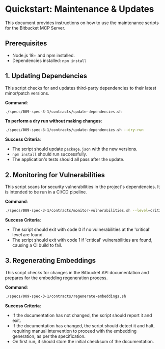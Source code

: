 # Quickstart: Maintenance & Updates

This document provides instructions on how to use the maintenance scripts for the Bitbucket MCP Server.

## Prerequisites
- Node.js 18+ and npm installed.
- Dependencies installed: `npm install`

## 1. Updating Dependencies

This script checks for and updates third-party dependencies to their latest minor/patch versions.

**Command**:
```bash
./specs/009-spec-3-1/contracts/update-dependencies.sh
```

**To perform a dry run without making changes**:
```bash
./specs/009-spec-3-1/contracts/update-dependencies.sh --dry-run
```

**Success Criteria**:
- The script should update `package.json` with the new versions.
- `npm install` should run successfully.
- The application's tests should all pass after the update.

## 2. Monitoring for Vulnerabilities

This script scans for security vulnerabilities in the project's dependencies. It is intended to be run in a CI/CD pipeline.

**Command**:
```bash
./specs/009-spec-3-1/contracts/monitor-vulnerabilities.sh --level=critical
```

**Success Criteria**:
- The script should exit with code 0 if no vulnerabilities at the 'critical' level are found.
- The script should exit with code 1 if 'critical' vulnerabilities are found, causing a CI build to fail.

## 3. Regenerating Embeddings

This script checks for changes in the Bitbucket API documentation and prepares for the embedding regeneration process.

**Command**:
```bash
./specs/009-spec-3-1/contracts/regenerate-embeddings.sh
```

**Success Criteria**:
- If the documentation has not changed, the script should report it and exit.
- If the documentation has changed, the script should detect it and halt, requiring manual intervention to proceed with the embedding generation, as per the specification.
- On first run, it should store the initial checksum of the documentation.
